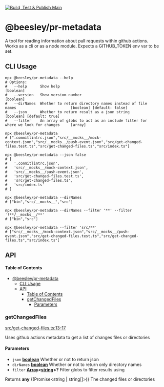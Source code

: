 [![Build, Test & Publish Main](https://github.com/bbeesley/pr-metadata/actions/workflows/build-test-on-push.yml/badge.svg)](https://github.com/bbeesley/pr-metadata/actions/workflows/build-test-on-push.yml)

# @beesley/pr-metadata

A tool for reading information about pull requests within github actions. Works as a cli or as a node module.
Expects a GITHUB_TOKEN env var to be set.

## CLI Usage

```shell
npx @beesley/pr-metadata --help
# Options:
#   --help      Show help                                                                       [boolean]
#   --version   Show version number                                                             [boolean]
#   --dirNames  Whether to return directory names instead of file names                         [boolean] [default: false]
#   --json      Whether to return result as a json string                                       [boolean] [default: true]
#   --filter    An array of globs to act as an include filter for where we look for changes     [array]

npx @beesley/pr-metadata
# [".commitlintrc.json","src/__mocks__/mock-context.json","src/__mocks__/push-event.json","src/get-changed-files.test.ts","src/get-changed-files.ts","src/index.ts"]

npx @beesley/pr-metadata --json false
# [
#   '.commitlintrc.json',
#   'src/__mocks__/mock-context.json',
#   'src/__mocks__/push-event.json',
#   'src/get-changed-files.test.ts',
#   'src/get-changed-files.ts',
#   'src/index.ts'
# ]

npx @beesley/pr-metadata --dirNames
# ["bin","src/__mocks__","src"]

npx @beesley/pr-metadata --dirNames --filter '**' --filter '!**/__mocks__/**'
# ["bin","src"]

npx @beesley/pr-metadata --filter 'src/**'
# ["src/__mocks__/mock-context.json","src/__mocks__/push-event.json","src/get-changed-files.test.ts","src/get-changed-files.ts","src/index.ts"]
```

## API

<!-- Generated by documentation.js. Update this documentation by updating the source code. -->

#### Table of Contents

- [@beesley/pr-metadata](#beesleypr-metadata)
  - [CLI Usage](#cli-usage)
  - [API](#api)
      - [Table of Contents](#table-of-contents)
    - [getChangedFiles](#getchangedfiles)
      - [Parameters](#parameters)

### getChangedFiles

[src/get-changed-files.ts:13-17](https://github.com/bbeesley/pr-metadata/blob/1b5d9e1f2ef8a0a4d19f3d21867e550752157fa2/src/get-changed-files.ts#L13-L17 "Source code on GitHub")

Uses github actions metadata to get a list of changes files or directories

#### Parameters

*   `json` **[boolean](https://developer.mozilla.org/docs/Web/JavaScript/Reference/Global_Objects/Boolean)** Whether or not to return json
*   `dirNames` **[boolean](https://developer.mozilla.org/docs/Web/JavaScript/Reference/Global_Objects/Boolean)** Whether or not to return only directory names
*   `filter` **[Array](https://developer.mozilla.org/docs/Web/JavaScript/Reference/Global_Objects/Array)<[string](https://developer.mozilla.org/docs/Web/JavaScript/Reference/Global_Objects/String)>?** Filter globs to filter results using

Returns **any** {(Promise\<string | string\[]>)} The changed files or directories
